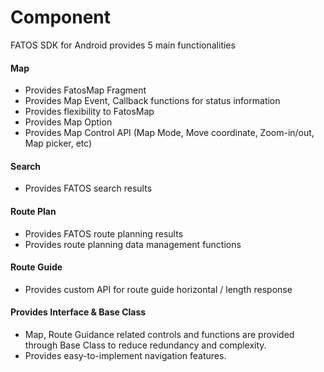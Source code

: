 # Component

FATOS SDK for Android provides 5 main functionalities

#### Map

* Provides FatosMap Fragment
* Provides Map Event, Callback functions for status information
* Provides flexibility to FatosMap
* Provides Map Option
* Provides Map Control API \(Map Mode, Move coordinate, Zoom-in/out, Map picker, etc\)

#### Search

* Provides FATOS search results

#### Route Plan

* Provides FATOS route planning results
* Provides route planning data management functions

#### Route Guide

* Provides custom API for route guide horizontal / length response

#### Provides Interface & Base Class

* Map, Route Guidance related controls and functions are provided through Base Class to reduce redundancy and complexity.
* Provides easy-to-implement navigation features.


